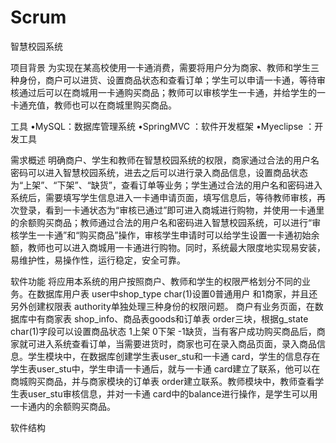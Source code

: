 # Scrum

智慧校园系统

项目背景
为实现在某高校使用一卡通消费，需要将用户分为商家、教师和学生三种身份，商户可以进货、设置商品状态和查看订单；学生可以申请一卡通，等待审核通过后可以在商城用一卡通购买商品；教师可以审核学生一卡通，并给学生的一卡通充值，教师也可以在商城里购买商品。

工具
•MySQL：数据库管理系统
•SpringMVC ：软件开发框架
•Myeclipse ：开发工具

需求概述
明确商户、学生和教师在智慧校园系统的权限，商家通过合法的用户名密码可以进入智慧校园系统，进去之后可以进行录入商品信息，设置商品状态为“上架”、“下架”、“缺货”，查看订单等业务；学生通过合法的用户名和密码进入系统后，需要填写学生信息进入一卡通申请页面，填写信息后，等待教师审核，再次登录，看到一卡通状态为“审核已通过”即可进入商城进行购物，并使用一卡通里的余额购买商品；教师通过合法的用户名和密码进入智慧校园系统，可以进行“审核学生一卡通”和“购买商品”操作，审核学生申请时可以给学生设置一卡通初始余额，教师也可以进入商城用一卡通进行购物。同时，系统最大限度地实现易安装，易维护性，易操作性，运行稳定，安全可靠。

软件功能
将应用本系统的用户按照商户、教师和学生的权限严格划分不同的业务。在数据库用户表 user中shop_type char(1)设置0普通用户 和1商家，并且还另外创建权限表 authority单独处理三种身份的权限问题。 商户有业务页面，在数据库中有商家表 shop_info、商品表goods和订单表 order三块，根据g_state char(1)字段可以设置商品状态 1上架 0下架 -1缺货，当有客户成功购买商品后，商家就可进入系统查看订单，当需要进货时，商家也可在录入商品页面，录入商品信息。学生模块中，在数据库创建学生表user_stu和一卡通 card，学生的信息存在学生表user_stu中，学生申请一卡通后，就与一卡通 card建立了联系，他可以在商城购买商品，并与商家模块的订单表 order建立联系。教师模块中，教师查看学生表user_stu审核信息，并对一卡通 card中的balance进行操作，是学生可以用一卡通内的余额购买商品。

软件结构

